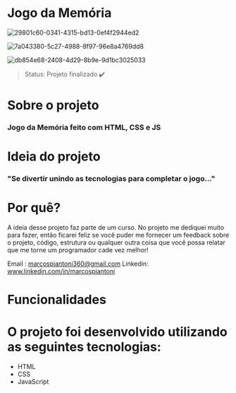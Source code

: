 <h1> Jogo da Memória  </h1>

![29801c60-0341-4315-bd13-0ef4f2944ed2](https://user-images.githubusercontent.com/100890415/175176162-f016f8e8-21a3-410c-8de2-26fbb88eb245.png)

![7a043380-5c27-4988-8f97-96e8a4769dd8](https://user-images.githubusercontent.com/100890415/175177904-29892677-3269-452f-82ab-287e6735a686.png)

![db854e68-2408-4d29-8b9e-9d1bc3025033](https://user-images.githubusercontent.com/100890415/175177271-7a974f81-d52e-44d7-adfd-4a79d7d8bbe6.png)

> Status: Projeto finalizado ✔️

<h1> Sobre o projeto </h1>

<h3> Jogo da Memória feito com HTML, CSS e JS </h3>

<h1> Ideia do projeto </h1>

###  "Se divertir unindo as tecnologias para completar o jogo..."
  
   
<h1> Por quê? </h1> 
 A ideia desse projeto faz parte de um curso. No projeto me dediquei muito para fazer,  então ficarei feliz se você puder me fornecer um feedback sobre o projeto, código, estrutura ou qualquer outra coisa que você possa relatar que me torne um programador cade vez melhor! 

Email : marcospiantoni360@gmail.com
Linkedin: www.linkedin.com/in/marcospiantoni

<h1> Funcionalidades </h1>

<h1> O projeto foi desenvolvido utilizando as seguintes tecnologias: </h1>

+ HTML
+ CSS
+ JavaScript
